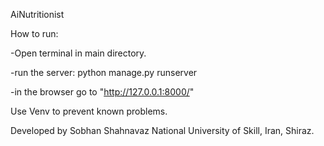 AiNutritionist

How to run:

-Open terminal in main directory.

-run the server: python manage.py runserver

-in the browser go to "http://127.0.0.1:8000/"

Use Venv to prevent known problems.

Developed by Sobhan Shahnavaz
National University of Skill, Iran, Shiraz.

